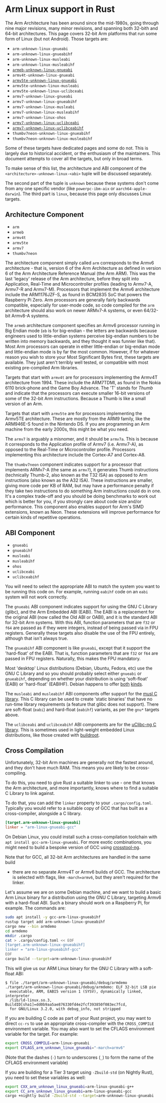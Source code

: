 # Arm Linux support in Rust

The Arm Architecture has been around since the mid-1980s, going through nine
major revisions, many minor revisions, and spanning both 32-bith and 64-bit
architectures. This page covers 32-bit Arm platforms that run some form of
Linux (but not Android). Those targets are:

* `arm-unknown-linux-gnueabi`
* `arm-unknown-linux-gnueabihf`
* `arm-unknown-linux-musleabi`
* `arm-unknown-linux-musleabihf`
* [`armeb-unknown-linux-gnueabi`](armeb-unknown-linux-gnueabi.md)
* `armv4t-unknown-linux-gnueabi`
* [`armv5te-unknown-linux-gnueabi`](armv5te-unknown-linux-gnueabi.md)
* `armv5te-unknown-linux-musleabi`
* `armv5te-unknown-linux-uclibceabi`
* `armv7-unknown-linux-gnueabi`
* `armv7-unknown-linux-gnueabihf`
* `armv7-unknown-linux-musleabi`
* `armv7-unknown-linux-musleabihf`
* `armv7-unknown-linux-ohos`
* [`armv7-unknown-linux-uclibceabi`](armv7-unknown-linux-uclibceabi.md)
* [`armv7-unknown-linux-uclibceabihf`](armv7-unknown-linux-uclibceabihf.md)
* `thumbv7neon-unknown-linux-gnueabihf`
* `thumbv7neon-unknown-linux-musleabihf`

Some of these targets have dedicated pages and some do not. This is largely
due to historical accident, or the enthusiasm of the maintainers. This
document attempts to cover all the targets, but only in broad terms.

To make sense of this list, the architecture and ABI component of the
`<architecture>-unknown-linux-<abi>` tuple will be discussed separately.

The second part of the tuple is `unknown` because these systems don't come
from any one specific vendor (like `powerpc-ibm-aix` or
`aarch64-apple-darwin`). The third part is `linux`, because this page only
discusses Linux targets.

## Architecture Component

* `arm`
* `armeb`
* `armv4t`
* `armv5te`
* `armv7`
* `thumbv7neon`

The architecture component simply called `arm` corresponds to the Armv6
architecture - that is, version 6 of the Arm Architecture as defined in
version 6 of the Arm Architecture Reference Manual (the Arm ARM). This was the
last 'legacy' release of the Arm architecture, before they split into
Application, Real-Time and Microcontroller profiles (leading to Armv7-A,
Armv7-R and Armv7-M). Processors that implement the Armv6 architecture include
the ARM1176JZF-S, as found in BCM2835 SoC that powers the Raspberry Pi Zero.
Arm processors are generally fairly backwards compatible, especially for
user-mode code, so code compiled for the `arm` architecture should also work
on newer ARMv7-A systems, or even 64/32-bit Armv8-A systems.

The `armeb` architecture component specifies an Armv6 processor running in Big
Endian mode (`eb` is for big-endian - the letters are backwards because
engineers used to little-endian systems perceive big-endian numbers to be
written into memory backwards, and they thought it was funnier like that).
Most Arm processors can operate in either little-endian or big-endian mode and
little-endian mode is by far the most common. However, if for whatever reason
you wish to store your Most Significant Bytes first, these targets are
available. They just aren't terribly well tested, or compatible with most
existing pre-compiled Arm libraries.

Targets that start with `armv4t` are for processors implementing the Armv4T
architecture from 1994. These include the ARM7TDMI, as found in the Nokia 6110
brick-phone and the Game Boy Advance. The 'T' stands for *Thumb* and indicate
that the processors can execute smaller 16-bit versions of some of the 32-bit
Arm instructions. Because a Thumb is like a small version of an Arm.

Targets that start with `armv5te` are for processors implementing the Armv5TE
architecture. These are mostly from the ARM9 family, like the ARM946E-S found
in the Nintendo DS. If you are programming an Arm machine from the early
2000s, this might be what you need.

The `armv7` is arguably a misnomer, and it should be `armv7a`. This is because
it corresponds to the Application profile of Armv7 (i.e. Armv7-A), as opposed
to the Real-Time or Microcontroller profile. Processors implementing this
architecture include the Cortex-A7 and Cortex-A8.

The `thumbv7neon` component indicates support for a processor that implements
ARMv7-A (the same as `armv7`), it generates Thumb instructions (technically
Thumb-2, also known as the T32 ISA) as opposed to Arm instructions (also known
as the A32 ISA). These instructions are smaller, giving more code per KB of
RAM, but may have a performance penalty if they take two instructions to do
something Arm instructions could do in one. It's a complex trade-off and you
should be doing benchmarks to work out which is better for you, if you
strongly care about code size and/or performance. This component also enables
support for Arm's SIMD extensions, known as Neon. These extensions will
improve performance for certain kinds of repetitive operations.

## ABI Component

* `gnueabi`
* `gnueabihf`
* `musleabi`
* `musleabihf`
* `ohos`
* `uclibceabi`
* `uclibceabihf`

You will need to select the appropriate ABI to match the system you want to be
running this code on. For example, running `eabihf` code on an `eabi` system
will not work correctly.

The `gnueabi` ABI component indicates support for using the GNU C Library
(glibc), and the Arm Embedded ABI (EABI). The EABI is a replacement for the
original ABI (now called the Old ABI or OABI), and it is the standard ABI for
32-bit Arm systems. With this ABI, function parameters that are `f32` or `f64`
are passed as if they were integers, instead of being passed via in FPU
registers. Generally these targets also disable the use of the FPU entirely,
although that isn't always true.

The `gnueabihf` ABI component is like `gnueabi`, except that it support the
'hard-float' of the EABI. That is, function parameters that are `f32` or `f64`
are passed in FPU registers. Naturally, this makes the FPU mandatory.

Most 'desktop' Linux distributions (Debian, Ubuntu, Fedora, etc) use the GNU C
Library and so you should probably select either `gnueabi` or `gnueabihf`,
depending on whether your distribution is using 'soft-float' (EABI) or
'hard-float' (EABIHF). Debian happens to offer
[both](https://wiki.debian.org/ArmEabiPort)
[kinds](https://wiki.debian.org/ArmHardFloatPort).

The `musleabi` and `musleabihf` ABI components offer support for the [musl C
library](https://musl.libc.org/). This C library can be used to create 'static
binaries' that have no run-time library requirements (a feature that glibc
does not support). There are soft-float (`eabi`) and hard-float (`eabihf`)
variants, as per the `gnu*` targets above.

The `uclibceabi` and `uclibceabihf` ABI components are for the [uClibc-ng C
library](https://uclibc-ng.org/). This is sometimes used in light-weight
embedded Linux distributions, like those created with
[buildroot](https://www.buildroot.org/).

## Cross Compilation

Unfortunately, 32-bit Arm machines are generally not the fastest around, and
they don't have much RAM. This means you are likely to be cross-compiling.

To do this, you need to give Rust a suitable linker to use - one that knows
the Arm architecture, and more importantly, knows where to find a suitable C
Library to link against.

To do that, you can add the `linker` property to your `.cargo/config.toml`.
Typically you would refer to a suitable copy of GCC that has built as a
cross-compiler, alongside a C library.

```toml
[target.arm-unknown-linux-gnueabi]
linker = "arm-linux-gnueabi-gcc"
```

On Debian Linux, you could install such a cross-compilation toolchain with
`apt install gcc-arm-linux-gnueabi`. For more exotic combinations, you might
need to build a bespoke version of GCC using [crosstool-ng].

[crosstool-ng]: https://github.com/crosstool-ng/crosstool-ng

Note that for GCC, all 32-bit Arm architectures are handled in the same build
- there are no separate Armv4T or Armv6 builds of GCC. The architecture is
selected with flags, like `-march=armv6`, but they aren't required for the
linker.

Let's assume we are on some Debian machine, and we want to build a basic Arm
Linux binary for a distribution using the GNU C Library, targeting Armv6 with
a hard-float ABI. Such a binary should work on a Raspberry Pi, for example.
The commands are:

```bash
sudo apt install -y gcc-arm-linux-gnueabihf
rustup target add arm-unknown-linux-gnueabihf
cargo new --bin armdemo
cd armdemo
mkdir .cargo
cat > .cargo/config.toml << EOF
[target.arm-unknown-linux-gnueabihf]
linker = "arm-linux-gnueabihf-gcc"
EOF
cargo build --target=arm-unknown-linux-gnueabihf
```

This will give us our ARM Linux binary for the GNU C Library with a soft-float ABI:

```console
$ file ./target/arm-unknown-linux-gnueabi/debug/armdemo
./target/arm-unknown-linux-gnueabi/debug/armdemo: ELF 32-bit LSB pie
  executable, ARM, EABI5 version 1 (SYSV), dynamically linked, interpreter
  /lib/ld-linux.so.3, BuildID[sha1]=dd0b9aa5ae876330fd4e2fcf393850f083ec7fcd,
  for GNU/Linux 3.2.0, with debug_info, not stripped
```

If you are building C code as part of your Rust project, you may want to
direct `cc-rs` to use an appropriate cross-compiler with the `CROSS_COMPILE`
environment variable. You may also want to set the CFLAGS environment variable
for the target. For example:

```bash
export CROSS_COMPILE=arm-linux-gnueabi
export CFLAGS_arm_unknown_linux_gnueabi="-march=armv6"
```

(Note that the dashes (`-`) turn to underscores (`_`) to form the name of the
CFLAGS environment variable)

If you are building for a Tier 3 target using `-Zbuild-std` (on Nightly Rust),
you need to set these variables as well:

```bash
export CXX_arm_unknown_linux_gnueabi=arm-linux-gnueabi-g++
export CC_arm_unknown_linux_gnueabi=arm-linux-gnueabi-gcc
cargo +nightly build -Zbuild-std --target=arm-unknown-linux-gnueabi
```
